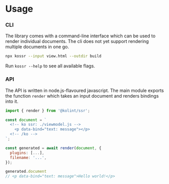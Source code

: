 # Usage

### CLI

The library comes with a command-line interface which can be used to render individual documents. The cli does not yet support rendering multiple documents in one go.

```sh
npx kossr --input view.html --outdir build
```

Run `kossr --help` to see all available flags.

### API

The API is written in node.js-flavoured javascript. The main module exports the function `render` which takes an input document and renders bindings into it.

```js
import { render } from '@kolint/ssr';

const document = `
  <!-- ko ssr: ./viewmodel.js -->
    <p data-bind="text: message"></p>
  <!-- /ko -->
`;

const generated = await render(document, {
  plugins: [...],
  filename: '...',
});

generated.document
// <p data-bind="text: message">Hello world!</p>
```
